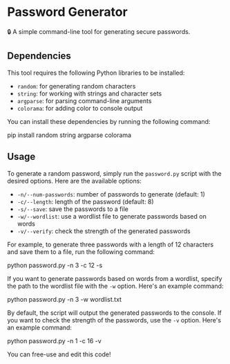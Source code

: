 # Password Generator

🔒 A simple command-line tool for generating secure passwords.

## Dependencies

This tool requires the following Python libraries to be installed:

- `random`: for generating random characters
- `string`: for working with strings and character sets
- `argparse`: for parsing command-line arguments
- `colorama`: for adding color to console output

You can install these dependencies by running the following command:


pip install random string argparse colorama

## Usage

To generate a random password, simply run the `password.py` script with the desired options. Here are the available options:

- `-n/--num-passwords`: number of passwords to generate (default: 1)
- `-c/--length`: length of the password (default: 8)
- `-s/--save`: save the passwords to a file
- `-w/--wordlist`: use a wordlist file to generate passwords based on words
- `-v/--verify`: check the strength of the generated passwords

For example, to generate three passwords with a length of 12 characters and save them to a file, run the following command:


python password.py -n 3 -c 12 -s

If you want to generate passwords based on words from a wordlist, specify the path to the wordlist file with the `-w` option. Here's an example command:

python password.py -n 3 -w wordlist.txt

By default, the script will output the generated passwords to the console. If you want to check the strength of the passwords, use the `-v` option. Here's an example command:

python password.py -n 1 -c 16 -v

You can free-use and edit this code!
